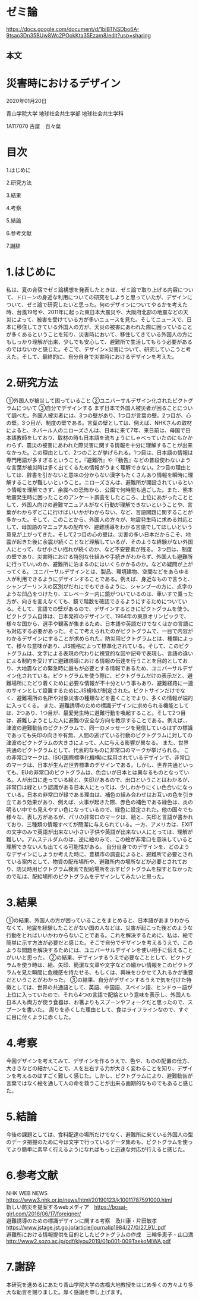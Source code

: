 
# ゼミ論
https://docs.google.com/document/d/1biBTNSDbo6A-9tsao3Dn35BUw8Wc2POokKta35Ezam8/edit?usp=sharing

## 本文
# 災害時におけるデザイン
2020年01月20日

青山学院大学 地球社会共生学部 地球社会共生学科

1A117070 古屋　百々葉

# 目次
1.はじめに

2.研究方法

3.結果

4.考察

5.結論

6.参考文献

7.謝辞

# 1.はじめに
私は、夏の合宿でゼミ論構想を発表したときは、ゼミ論で取り上げる内容について、ドローンの身近な利用についての研究をしようと思っていたが、デザインについて、ゼミ論で研究したいと思った。何のデザインについてやるかを考えた時、台風19号や、2011年に起った東日本大震災や、大阪府北部の地震などの天災によって、被害を受けている方が多いニュースを見た。そしてニュースで、日本に移住してきている外国人の方が、天災の被害にあわれた際に困っていることが多くあるということを知り、災害時において、移住してきている外国人の方にもしっかり理解が出来、少しでも安心して、避難所で生活してもらう必要があるのではないかと感じた。そこで、デザイン×災害について、研究していこうと考えた。そして、最終的に、自分自身で災害時におけるデザインを考えた。

# 2.研究方法
①外国人が被災して困っていること
②ユニバーサルデザイン化されたピクトグラムについて
③自分でデザインする
まず日本で外国人被災者が困ることについて調べた。外国人被災者には、3つの壁があり、1つ目が言葉の壁。2つ目が、心の壁。3つ目が、制度の壁である。言葉の壁としては、例えば、NHKさんの取材によると、ネパール人のニローズさんは、日本に来て7年、来日前は、母国で日本語教師をしており、取材の時も日本語を流ちょうにしゃべっていたのにもかかわらず、震災の被害にあわれた際災害に関する情報を十分に理解することが出来なかった。この理由として、2つのことが挙げられる。1つ目は、日本語の情報は専門用語が多すぎるということ。『避難所』や『勧告』などの普段使わないような言葉が被災時は多く出てくるため情報がうまく理解できない。2つ目の理由としては、辞書を引かないと意味の分からない漢字もたくさんあり情報を瞬時に理解することが難しいということ。ニローズさんは、避難所が開設されているという情報を理解できず、余震への恐怖から、公園で何時間も過ごした。また、熊本地震発生時に困ったことのアンケート調査をしたところ、上位にあがったこととして、外国人向けの避難マニュアルがなく行動が理解できないということや、言葉がわからずどこに行けばいいかがわからない、など、言語問題に関することが多かった。そして、このことから、外国人の方々が、地震発生時に求める対応として、母国語のマニュアルの配布や、避難誘導をわかる言語でしてほしいという意見が上がってきた。そして2つ目の心の壁は、災害の多い日本だからこそ、地震が起きた後に余震が続くことなど理解しているが、そのような経験がない外国人にとって、なぜ小さい揺れが続くのか、など不安要素が残る。
3つ目は、制度の壁であり、災害時における特別な仕組みや手続きがわからず、外国人も避難所に行っていいのか、避難所に泊まるのにはいくらかかるのか。などの疑問が上がってくる。
ユニバーサルデザインとは、製品、環境建物、空間などをあらゆる人が利用できるようにデザインすることである。例えば、身近なもので言うと、シャンプーリンスの区別がだれにでもできるように、シャンプーの方に、点字のような凹凸をつけたり、エレベーター内に鏡がついているのは、車いすで乗った方が、向きを変えなくても、鏡で階数を確認できるようにするためについている。そして、言語での壁があるので、デザインするときにピクトグラムを使う。ピクトグラム自体は、日本発祥のデザインで、1964年の東京オリンピックで、様々な国から、選手や観客が集まるため、日本語や英語だけでなくほかの言語にも対応する必要があった。そこで考えられたのがピクトグラムで、一目で内容がわかるデザインにすることが求められた。防災用ピクトグラムとは、種類によって、様々な意味があり、JIS規格によって標準化されている。そして、このピクトグラムは、文字による表現の代わりに視覚的な図や記号で表現し、言語の違いによる制約を受けずに避難誘導における情報の伝達を行うことを目的としており、大地震などの緊急時に誰もが必要とする情報であるため、ユニバーサルデザイン化されている。ピクトグラムを使う際に、ピクトグラムだけの表示だと、避難場所にたどり着くために必要な情報が不十分という事もあり、避難経路に一連のサインとして設置するためにJIS規格が制定された。ピクトサインだけでなく、避難場所の名所や対象災害の種類などを書くことでより、多くの情報が端的に入ってくる。
また、避難誘導のための標識デザインに求められる機能としては、2つあり、1つ目が、最愛発生時に避難行動を喚起すること。そして2つ目は、避難しようとした人に避難の安全な方向を教示することである。例えば、、津波の避難勧告のピクトグラムで、同一のメッセージを発信しているはずの標識であっても矢印の向きや有無、人間の逃げている行動のピクトグラムに対しての津波のピクトグラムの大きさによって、人に与える影響が異なる。
また、世界共通のピクトグラムとして、代表的なものに非常口のマークが挙げられる。
この非常口マークは、ISO(国際標準化機構)に採用されているデザインで、非常口のマークは、日本が生んだ世界標準のデザインである。しかし、世界共通といっても、EUの非常口のピクトグラムは、色合いが日本とは異なるものとなっている。人が出口に走っている絵と、矢印があるので、出口ということはわかるが、非常口は緑という認識がある日本人にとっては、少しわかりにくい色合いになっている。日本の非常口が緑である理由は、補色の組み合わせはお互いの色を引き立てあう効果があり、例えば、火事が起きた際、赤色の補色である緑色は、炎の明るい中でも見えやすい色になっているので、緑色に設定された。他の国々でも様々な、表し方があるが、パリの非常口のマークは、絵と、矢印と言語が書かれており、三種類の情報すべてが簡潔に与えられている。一方、アメリカは、EXITの文字のみで英語が出来ない小さい子供や英語が出来ない人にとっては、理解が難しい。アムステルダムのは、逆に絵のみで、この絵が非常口を意味していると理解できない人も出てくる可能性がある。
自分自身でのデザインを、どのようなデザインにしようか考えた時に、豊橋市の調査によると、避難所で必要とされている案内として、物資の配布場所や、避難所内の場所などが必要とされており、防災時用ピクトグラム検索で配給場所を示すピクトグラムを探すとなかったので私は、配給場所のピクトグラムをデザインしてみたいと思った。

# 3.結果
①の結果、外国人の方が困っていることをまとめると、日本語があまりわからなくて、地震を経験したことがない国の人などは、災害が起こった後どのような行動をとればいいかわからないことである。これを解決するために、私は、絵で簡単に示す方法が必要だと感じた。そこで自分でデザインを考えるうえで、このような問題を解決するためには、ユニバーサルデザインを使い相手に伝えることがいいと思った。
②の結果、デザインするうえで必要なこととして、ピクトグラムを使う時は、絵、矢印、簡潔な文章や文字などの細かい情報をこのピクトグラムを見た瞬間に危機感を持たせる、もしくは、興味をひかせて入れるかが重要だということがわかった。
③の結果、自分がデザインするうえで気を付けた特徴としては、世界の共通語として、英語、中国語、スペイン語、ヒンドゥー語が上位に入っていたので、それら4つの言語で配給という意味を表示し、外国人も日本人も両方が使う食器は、お箸よりもスプーンやフォークだと思ったので、スプーンを書いた。
周りを赤くした理由として、食はライフラインなので、すぐに目に付くように赤くした。

# 4.考察
今回デザインを考えてみて、デザインを作るうえで、色や、ものの配置の仕方、大きさなどの細かいことで、人を左右する力が大きく変わることを知り、デザインを考えるのはすごく難しく感じた。しかし、ピクトグラムにより、避難勧告が言葉ではなく絵を通して人の命を救うことが出来る画期的なものでもあると感じた。

# 5.結論
今後の課題としては、食料配達の場所だけでなく、避難所に来ている外国人の型のデータ把握のために今は文字で行っているデータ集めも、ピクトグラムを使ってより簡単に素早く行えるようになればもっと迅速な対応が行えると感じた。

# 6.参考文献
NHK WEB NEWS　https://www3.nhk.or.jp/news/html/20190123/k10011787591000.html   
新しい防災を提案するwebメディア　https://bosai-girl.com/2016/06/17/foreigner/   
避難誘導のための標識デザインに関する考察　及川康・片田敏孝   
https://www.jstage.jst.go.jp/article/journalip1984/27/0/27_91/_pdf   
避難所における情報提供を目的としたピクトグラムの作成　三輪多恵子・山口満   
http://www2.sozo.ac.jp/pdf/kiyou2019/01p001-009TaekoMIWA.pdf



# 7.謝辞

本研究を進めるにあたり青山学院大学の古橋大地教授をはじめ多くの方々より多大な助言を賜りました。厚く感謝を申し上げます。




